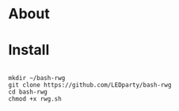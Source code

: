 # About

# Install

<pre><code>
mkdir ~/bash-rwg
git clone https://github.com/LEDparty/bash-rwg
cd bash-rwg
chmod +x rwg.sh
</pre></code>
